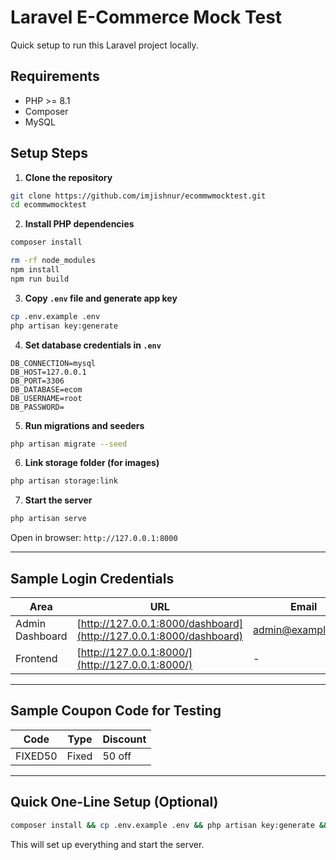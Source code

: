 # Laravel E-Commerce Mock Test

Quick setup to run this Laravel project locally.

## Requirements

- PHP >= 8.1  
- Composer  
- MySQL  

## Setup Steps

1. **Clone the repository**

```bash
git clone https://github.com/imjishnur/ecommwmocktest.git
cd ecommwmocktest
```

2. **Install PHP dependencies**

```bash
composer install
```
```bash
rm -rf node_modules
npm install
npm run build
```



3. **Copy `.env` file and generate app key**

```bash
cp .env.example .env
php artisan key:generate
```

4. **Set database credentials in `.env`**

```env
DB_CONNECTION=mysql
DB_HOST=127.0.0.1
DB_PORT=3306
DB_DATABASE=ecom
DB_USERNAME=root
DB_PASSWORD=
```

5. **Run migrations and seeders**

```bash
php artisan migrate --seed
```

6. **Link storage folder (for images)**

```bash
php artisan storage:link
```

7. **Start the server**

```bash
php artisan serve
```

Open in browser: `http://127.0.0.1:8000`

---

## Sample Login Credentials

| Area            | URL                                                      | Email               | Password  |
|-----------------|----------------------------------------------------------|-------------------|----------|
| Admin Dashboard | [http://127.0.0.1:8000/dashboard](http://127.0.0.1:8000/dashboard) | admin@example.com | password |
| Frontend        | [http://127.0.0.1:8000/](http://127.0.0.1:8000/)       | -                 | -        |

---


## Sample Coupon Code for Testing

| Code      | Type   | Discount       |
|-----------|--------|---------------|
| FIXED50   | Fixed  | 50  off  |

---

## Quick One-Line Setup (Optional)

```bash
composer install && cp .env.example .env && php artisan key:generate && php artisan migrate --seed && php artisan storage:link && php artisan serve
```

This will set up everything and start the server.
